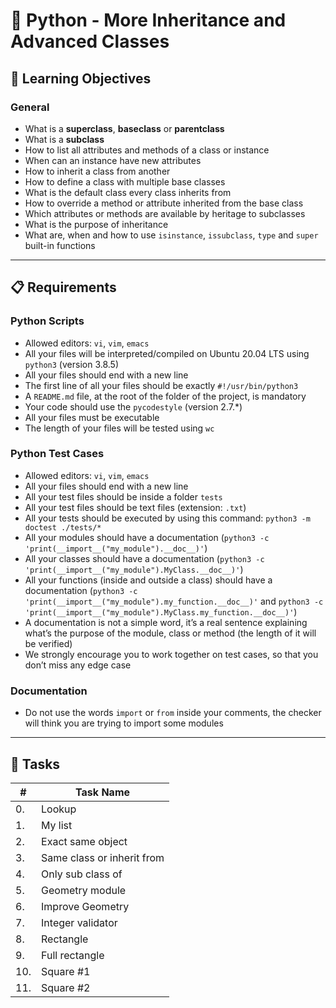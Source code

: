 # 🐍 Python - More Inheritance and Advanced Classes

## 🎯 Learning Objectives

### General
* What is a **superclass**, **baseclass** or **parentclass**
* What is a **subclass**
* How to list all attributes and methods of a class or instance
* When can an instance have new attributes
* How to inherit a class from another
* How to define a class with multiple base classes
* What is the default class every class inherits from
* How to override a method or attribute inherited from the base class
* Which attributes or methods are available by heritage to subclasses
* What is the purpose of inheritance
* What are, when and how to use `isinstance`, `issubclass`, `type` and `super` built-in functions

---

## 📋 Requirements

### Python Scripts
* Allowed editors: `vi`, `vim`, `emacs`
* All your files will be interpreted/compiled on Ubuntu 20.04 LTS using `python3` (version 3.8.5)
* All your files should end with a new line
* The first line of all your files should be exactly `#!/usr/bin/python3`
* A `README.md` file, at the root of the folder of the project, is mandatory
* Your code should use the `pycodestyle` (version 2.7.*)
* All your files must be executable
* The length of your files will be tested using `wc`

### Python Test Cases
* Allowed editors: `vi`, `vim`, `emacs`
* All your files should end with a new line
* All your test files should be inside a folder `tests`
* All your test files should be text files (extension: `.txt`)
* All your tests should be executed by using this command: `python3 -m doctest ./tests/*`
* All your modules should have a documentation (`python3 -c 'print(__import__("my_module").__doc__)'`)
* All your classes should have a documentation (`python3 -c 'print(__import__("my_module").MyClass.__doc__)'`)
* All your functions (inside and outside a class) should have a documentation (`python3 -c 'print(__import__("my_module").my_function.__doc__)'` and `python3 -c 'print(__import__("my_module").MyClass.my_function.__doc__)'`)
* A documentation is not a simple word, it’s a real sentence explaining what’s the purpose of the module, class or method (the length of it will be verified)
* We strongly encourage you to work together on test cases, so that you don’t miss any edge case

### Documentation
* Do not use the words `import` or `from` inside your comments, the checker will think you are trying to import some modules

---

## 🚀 Tasks

| # | Task Name |
|---|---|
| 0. | Lookup |
| 1. | My list |
| 2. | Exact same object |
| 3. | Same class or inherit from |
| 4. | Only sub class of |
| 5. | Geometry module |
| 6. | Improve Geometry |
| 7. | Integer validator |
| 8. | Rectangle |
| 9. | Full rectangle |
| 10. | Square #1 |
| 11. | Square #2 |